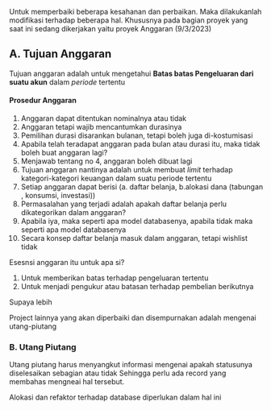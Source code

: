 Untuk memperbaiki beberapa kesahanan dan perbaikan. Maka dilakukanlah modifikasi
terhadap beberapa hal. Khususnya pada bagian proyek yang saat ini sedang dikerjakan yaitu
proyek Anggaran (9/3/2023)


## A. Tujuan Anggaran
Tujuan anggaran adalah untuk mengetahui **Batas batas Pengeluaran dari suatu akun** dalam _periode_ tertentu

#### Prosedur Anggaran
1. Anggaran dapat ditentukan nominalnya atau tidak
2. Anggaran tetapi wajib mencantumkan durasinya
3. Pemilihan durasi disarankan bulanan, tetapi boleh juga di-kostumisasi
4. Apabila telah teradapat anggaran pada bulan atau durasi itu, maka tidak boleh buat anggaran lagi?
5. Menjawab tentang no 4, anggaran boleh dibuat lagi
6. Tujuan anggaran nantinya adalah untuk membuat *limit* terhadap kategori-kategori keuangan dalam suatu periode tertentu
7. Setiap anggaran dapat berisi (a. daftar belanja, b.alokasi dana (tabungan , konsumsi, investasi))
8. Permasalahan yang terjadi adalah apakah daftar belanja perlu dikategorikan dalam anggaran?
9. Apabila iya, maka seperti apa model databasenya, apabila tidak maka seperti apa model databasenya
10. Secara konsep daftar belanja masuk dalam anggaran, tetapi wishlist tidak

Esesnsi anggaran itu untuk apa si?
1. Untuk memberikan batas terhadap pengeluaran tertentu
2. Untuk menjadi pengukur atau batasan terhadap pembelian berikutnya


Supaya lebih 




Project lainnya yang akan diperbaiki dan disempurnakan adalah mengenai utang-piutang
### B. Utang Piutang
Utang piutang harus menyangkut informasi mengenai apakah statusunya diselesaikan sebagian atau tidak
Sehingga perlu ada record yang membahas mengneai hal tersebut.

Alokasi dan refaktor terhadap database diperlukan dalam hal ini

